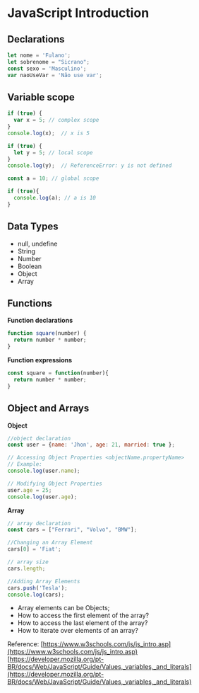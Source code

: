 # JavaScript Introduction

## Declarations
```javascript
let nome = 'Fulano';
let sobrenome = "Sicrano";
const sexo = 'Masculino';
var naoUseVar = 'Não use var';
```

## Variable scope

```javascript
if (true) {
  var x = 5; // complex scope
}
console.log(x);  // x is 5

if (true) {
  let y = 5; // local scope
}
console.log(y);  // ReferenceError: y is not defined

const a = 10; // global scope

if (true){
  console.log(a); // a is 10
}

```

## Data Types

* null, undefine
* String
* Number
* Boolean
* Object
* Array



## Functions

**Function declarations**

```javascript
function square(number) {
  return number * number;
}
```

**Function expressions**

```javascript
const square = function(number){
  return number * number;
}
```

## Object and Arrays

**Object**
```javascript
//object declaration
const user = {name: 'Jhon', age: 21, married: true };

// Accessing Object Properties <objectName.propertyName>
// Example:
console.log(user.name);

// Modifying Object Properties
user.age = 25;
console.log(user.age);
```

**Array**
```javascript
// array declaration
const cars = ["Ferrari", "Volvo", "BMW"];

//Changing an Array Element
cars[0] = 'Fiat';

// array size
cars.length;

//Adding Array Elements
cars.push('Tesla');
console.log(cars);
```

- Array elements can be Objects;
- How to access the first element of the array?
- How to access the last element of the array?
- How to iterate over elements of an array?


Reference: 
[https://www.w3schools.com/js/js_intro.asp](https://www.w3schools.com/js/js_intro.asp)
[https://developer.mozilla.org/pt-BR/docs/Web/JavaScript/Guide/Values,_variables,_and_literals](https://developer.mozilla.org/pt-BR/docs/Web/JavaScript/Guide/Values,_variables,_and_literals)
